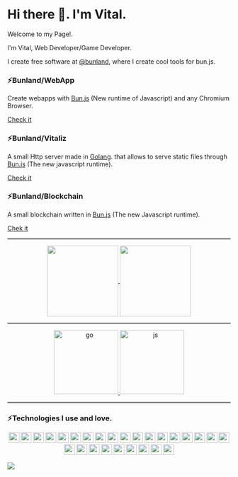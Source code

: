 # Hi there 👋. I'm Vital.

Welcome to my Page!.

I'm Vital, Web Developer/Game Developer.

I create free software at [@bunland](https://github.com/Bunland), where I create cool tools for bun.js.

### ⚡Bunland/WebApp
Create webapps with [Bun.js](http://bun.sh) (New runtime of Javascript) and any Chromium Browser. 

[Check it](https://github.com/Bunland/webapp)

### ⚡Bunland/Vitaliz
A small Http server made in [Golang](https://go.dev/). that allows to serve static files through [Bun.js](http://bun.sh) (The new javascript runtime).

[Check it](https://github.com/Bunland/Vitaliz)

### ⚡Bunland/Blockchain
A small blockchain written in [Bun.js](http://bun.sh) (The new Javascript runtime).

[Chek it](https://github.com/Bunland/Bun-Blockchain)

<hr style="height:3px;border-width:0;color:gray;background-color:gray">

<p align="center" >
  <a href="https://github.com/AVS1508">
    <img align="center" src="https://github-readme-stats.vercel.app/api?username=vitalspace&theme=dark&show_icons=true" height="160" />
    <img align="center" src="https://github-readme-stats.vercel.app/api/top-langs/?username=vitalspace&layout=compact&theme=dark&langs_count=10&hide=css,scss,html,java,plpgsql,objective-c,less,ruby,starlark,vue,tsql,assembly,hack,python,makefile,perl,shell,batchfile,smarty,php,dockerfile,c%2B%2B,kotlin,brightscript" height="160"/> 
  </a>
</p>

<hr style="height:3px;border-width:0;color:gray;background-color:gray">

<p align="center">
<a href="https://github.com/Bunland/Vitaliz" target="_blank"> <img src="https://github-readme-stats.vercel.app/api/pin/?username=Bunland&theme=dark&repo=Vitaliz" alt="go" height="145"/> </a>
<a href="https://github.com/Bunland/webapp" target="_blank"> <img src="https://github-readme-stats.vercel.app/api/pin/?username=Bunland&theme=dark&repo=webapp" alt="js" height="145"/> </a>
</p>

<hr style="height:3px;border-width:0;color:gray;background-color:gray">
                                                                      
### ⚡Technologies I use and love.
  <p align="center">
          <img src="https://github.com/get-icon/geticon/raw/master/icons/aws.svg" width="24px" height="24px" />
          <img src="https://github.com/get-icon/geticon/raw/master/icons/bash.svg" width="24px" height="24px" />
          <img src="https://bun.sh/logo-square.png" width="24px" height="24px" />
          <img src="https://github.com/get-icon/geticon/raw/master/icons/docker-icon.svg" width="24px" height="24px" />
          <img src="https://github.com/get-icon/geticon/raw/master/icons/express.svg" width="24px" height="24px" />
          <img src="https://github.com/get-icon/geticon/raw/master/icons/git-icon.svg" width="24px" height="24px" />
          <img src="https://github.com/get-icon/geticon/raw/master/icons/github-icon.svg" width="24px" height="24px" />
          <img src="https://github.com/get-icon/geticon/raw/master/icons/go.svg" width="24px" height="24px" />
          <img src="https://github.com/get-icon/geticon/raw/master/icons/google-icon.svg" width="24px" height="24px" />
          <img src="https://github.com/get-icon/geticon/raw/master/icons/javascript.svg" width="24px" height="24px" />
          <img src="https://github.com/get-icon/geticon/raw/master/icons/jenkins.svg" width="24px" height="24px" />
          <img src="https://github.com/get-icon/geticon/raw/master/icons/jest.svg" width="24px" height="24px" />
          <img src="https://github.com/get-icon/geticon/raw/master/icons/linux-tux.svg" width="24px" height="24px" />
          <img
            src="https://github.com/get-icon/geticon/raw/master/icons/microsoft-windows.svg"
            width="24px"
            height="24px"
          />
          <img src="https://github.com/get-icon/geticon/raw/master/icons/mongodb-icon.svg" width="24px" height="24px" />
          <img src="https://github.com/get-icon/geticon/raw/master/icons/nginx.svg" width="24px" height="24px" />
          <img src="https://github.com/get-icon/geticon/raw/master/icons/nodejs-icon.svg" width="24px" height="24px" />
          <img src="https://github.com/get-icon/geticon/raw/master/icons/npm.svg" width="24px" height="24px" />
          <img src="https://github.com/get-icon/geticon/raw/master/icons/prettier.svg" width="24px" height="24px" />
          <img src="https://github.com/get-icon/geticon/raw/master/icons/puppeteer.svg" width="24px" height="24px" />
          <img src="https://github.com/get-icon/geticon/raw/master/icons/threejs.svg" width="24px" height="24px" />
          <img src="https://github.com/get-icon/geticon/raw/master/icons/twilio.svg" width="24px" height="24px" />
          <img
            src="https://github.com/get-icon/geticon/raw/master/icons/typescript-icon.svg"
            width="24px"
            height="24px"
          />
          <img src="https://github.com/get-icon/geticon/raw/master/icons/ubuntu.svg" width="24px" height="24px" />
          <img src="https://github.com/get-icon/geticon/raw/master/icons/webpack.svg" width="24px" height="24px" />
          <img src="https://github.com/get-icon/geticon/raw/master/icons/webrtc.svg" width="24px" height="24px" />
          <img src="https://upload.wikimedia.org/wikipedia/commons/9/98/Solidity_logo.svg" width="24px" height="24px" />
        </p>

                                                                                                                     
  ![](https://komarev.com/ghpvc/?username=vitalspace&color=blueviolet)
                                                                                                                     
<!--
**vitalspace/vitalspace** is a ✨ _special_ ✨ repository because its `README.md` (this file) appears on your GitHub profile.

Here are some ideas to get you started:

- 🔭 I’m currently working on ...
- 🌱 I’m currently learning ...
- 👯 I’m looking to collaborate on ...
- 🤔 I’m looking for help with ...
- 💬 Ask me about ...
- 📫 How to reach me: ...
- 😄 Pronouns: ...
- ⚡ Fun fact: ...
-->
